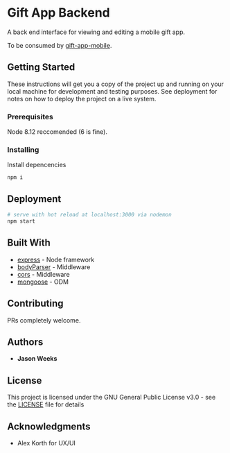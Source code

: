 # Gift App Backend

A back end interface for viewing and editing a mobile gift app.

To be consumed by [gift-app-mobile](https://github.com/RealWeeks/gift-app-mobile).

## Getting Started

These instructions will get you a copy of the project up and running on your local machine for development and testing purposes. See deployment for notes on how to deploy the project on a live system.

### Prerequisites

Node 8.12 reccomended (6 is fine).


### Installing

Install depencencies

```
npm i
```

## Deployment

``` bash
# serve with hot reload at localhost:3000 via nodemon
npm start
```

## Built With
* [express](https://expressjs.com/) - Node framework
* [bodyParser](https://github.com/expressjs/body-parser) - Middleware
* [cors](https://github.com/expressjs/cors) - Middleware
* [mongoose](https://mongoosejs.com/) - ODM

## Contributing

PRs completely welcome.


## Authors

* **Jason Weeks**


## License

This project is licensed under the GNU General Public License v3.0 - see the [LICENSE](LICENSE) file for details

## Acknowledgments

* Alex Korth for UX/UI
